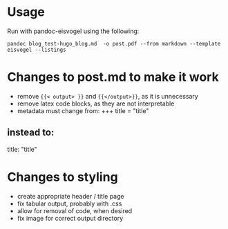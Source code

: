 
# Usage 

Run with pandoc-eisvogel using the following:

```
pandoc blog_test-hugo_blog.md  -o post.pdf --from markdown --template eisvogel --listings
```

# Changes to post.md to make it work

* remove `{{< output> }}` and `{{</output>}}`, as it is unnecessary
* remove latex code blocks, as they are not interpretable
* metadata must change from:
+++
title = "title"

instead to:
---
title: "title"



# Changes to styling

* create appropriate header / title page
* fix tabular output, probably with .css
* allow for removal of code, when desired
* fix image for correct output directory
